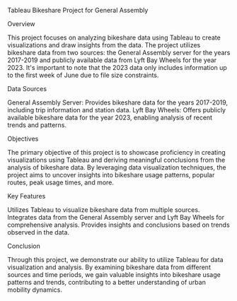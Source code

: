 Tableau Bikeshare Project for General Assembly

Overview

This project focuses on analyzing bikeshare data using Tableau to create visualizations and draw insights from the data. The project utilizes bikeshare data from two sources: the General Assembly server for the years 2017-2019 and publicly available data from Lyft Bay Wheels for the year 2023. It's important to note that the 2023 data only includes information up to the first week of June due to file size constraints.

Data Sources

General Assembly Server: Provides bikeshare data for the years 2017-2019, including trip information and station data.
Lyft Bay Wheels: Offers publicly available bikeshare data for the year 2023, enabling analysis of recent trends and patterns.

Objectives

The primary objective of this project is to showcase proficiency in creating visualizations using Tableau and deriving meaningful conclusions from the analysis of bikeshare data. By leveraging data visualization techniques, the project aims to uncover insights into bikeshare usage patterns, popular routes, peak usage times, and more.

Key Features

Utilizes Tableau to visualize bikeshare data from multiple sources.
Integrates data from the General Assembly server and Lyft Bay Wheels for comprehensive analysis.
Provides insights and conclusions based on trends observed in the data.

Conclusion

Through this project, we demonstrate our ability to utilize Tableau for data visualization and analysis. By examining bikeshare data from different sources and time periods, we gain valuable insights into bikeshare usage patterns and trends, contributing to a better understanding of urban mobility dynamics.
